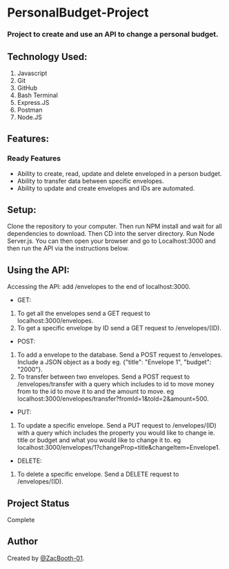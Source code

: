 # PersonalBudget-Project
### Project to create and use an API to change a personal budget.

## Technology Used:

1. Javascript
2. Git
3. GitHub
4. Bash Terminal
5. Express.JS
6. Postman
7. Node.JS

## Features:
### Ready Features
+ Ability to create, read, update and delete enveloped in a person budget.
+ Ability to transfer data between specific envelopes.
+ Ability to update and create envelopes and IDs are automated.

## Setup:
Clone the repository to your computer. Then run NPM install and wait for all dependencies to download.
Then CD into the server directory. Run Node Server.js. You can then open your browser and go to Localhost:3000 and then run the API via the instructions below. 

## Using the API:
Accessing the API: add /envelopes to the end of localhost:3000.
+ GET:
 1. To get all the envelopes send a GET request to localhost:3000/envelopes.
 2. To get a specific envelope by ID send a GET request to /envelopes/(ID).
+ POST:
 1. To add a envelope to the database. Send a POST request to /envelopes. Include a JSON object as a body eg. {"title": "Envelope 1", "budget": "2000"}.
 2. To transfer between two envelopes. Send a POST request to /envelopes/transfer with a query which includes to id to move money from to the id to move it to and the amount to move. eg localhost:3000/envelopes/transfer?fromId=1&toId=2&amount=500.
+ PUT:
 1. To update a specific envelope. Send a PUT request to /envelopes/(ID) with a query which includes the property you would like to change ie. title or budget and what you would like to change it to. eg localhost:3000/envelopes/1?changeProp=title&changeItem=Envelope1.
+ DELETE:
 1. To delete a specific envelope. Send a DELETE request to /envelopes/(ID).
## Project Status
Complete

## Author
Created by [@ZacBooth-01](https://github.com/ZacBooth-01).
